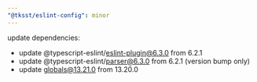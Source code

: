 ```yaml
---
"@tksst/eslint-config": minor
---
```


update dependencies:

- update @typescript-eslint/eslint-plugin@6.3.0 from 6.2.1
- update @typescript-eslint/parser@6.3.0 from 6.2.1 (version bump only)
- update globals@13.21.0 from 13.20.0
